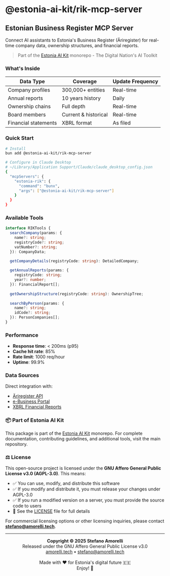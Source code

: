 # @estonia-ai-kit/rik-mcp-server

## Estonian Business Register MCP Server

Connect AI assistants to Estonia's Business Register (Äriregister) for real-time company data, ownership structures, and financial reports.

> Part of the [Estonia AI Kit](https://github.com/stefanoamorelli/estonia-ai-kit) monorepo - The Digital Nation's AI Toolkit

### What's Inside

| Data Type | Coverage | Update Frequency |
|-----------|----------|-----------------|
| Company profiles | 300,000+ entities | Real-time |
| Annual reports | 10 years history | Daily |
| Ownership chains | Full depth | Real-time |
| Board members | Current & historical | Real-time |
| Financial statements | XBRL format | As filed |

### Quick Start

```bash
# Install
bun add @estonia-ai-kit/rik-mcp-server

# Configure in Claude Desktop
# ~/Library/Application Support/Claude/claude_desktop_config.json
{
  "mcpServers": {
    "estonia-rik": {
      "command": "bunx",
      "args": ["@estonia-ai-kit/rik-mcp-server"]
    }
  }
}
```

### Available Tools

```typescript
interface RIKTools {
  searchCompany(params: {
    name?: string;
    registryCode?: string;
    vatNumber?: string;
  }): CompanyData;

  getCompanyDetails(registryCode: string): DetailedCompany;
  
  getAnnualReports(params: {
    registryCode: string;
    year?: number;
  }): FinancialReport[];
  
  getOwnershipStructure(registryCode: string): OwnershipTree;
  
  searchByPerson(params: {
    name?: string;
    idCode?: string;
  }): PersonCompanies[];
}
```

### Performance

- **Response time**: < 200ms (p95)
- **Cache hit rate**: 85%
- **Rate limit**: 1000 req/hour
- **Uptime**: 99.9%

### Data Sources

Direct integration with:
- [Äriregister API](https://avaandmed.ariregister.rik.ee/en)
- [e-Business Portal](https://ariregister.rik.ee/eng)
- [XBRL Financial Reports](https://aruanded.rik.ee/)

### 📦 Part of Estonia AI Kit

This package is part of the [Estonia AI Kit](https://github.com/stefanoamorelli/estonia-ai-kit) monorepo. For complete documentation, contributing guidelines, and additional tools, visit the main repository.

### ⚖️ License

This open-source project is licensed under the **GNU Affero General Public License v3.0 (AGPL-3.0)**. This means:

- ✅ You can use, modify, and distribute this software
- ✅ If you modify and distribute it, you must release your changes under AGPL-3.0
- ✅ If you run a modified version on a server, you must provide the source code to users
- 📄 See the [LICENSE](../../LICENSE) file for full details

For commercial licensing options or other licensing inquiries, please contact **stefano@amorelli.tech**.

---

<div align="center">
  <p>
    <strong>Copyright © 2025 Stefano Amorelli</strong><br>
    Released under the GNU Affero General Public License v3.0<br>
    <a href="https://amorelli.tech">amorelli.tech</a> • <a href="mailto:stefano@amorelli.tech">stefano@amorelli.tech</a><br>
    <br>
    Made with ❤️ for Estonia's digital future 🇪🇪<br>
    Enjoy! 🎉
  </p>
</div>